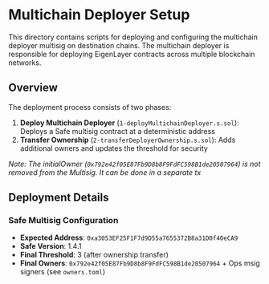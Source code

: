 # Multichain Deployer Setup

This directory contains scripts for deploying and configuring the multichain deployer multisig on destination chains. The multichain deployer is responsible for deploying EigenLayer contracts across multiple blockchain networks.

## Overview

The deployment process consists of two phases:

1. **Deploy Multichain Deployer** (`1-deployMultichainDeployer.s.sol`): Deploys a Safe multisig contract at a deterministic address
2. **Transfer Ownership** (`2-transferDeployerOwnership.s.sol`): Adds additional owners and updates the threshold for security

*Note: The initialOwner (`0x792e42f05E87Fb9D8b8F9FdFC598B1de20507964`) is not removed from the Multisig. It can be done in a separate tx*

## Deployment Details

### Safe Multisig Configuration
- **Expected Address**: `0xa3053EF25F1F7d9D55a7655372B8a31D0f40eCA9`
- **Safe Version**: 1.4.1
- **Final Threshold**: 3 (after ownership transfer)
- **Final Owners**: `0x792e42f05E87Fb9D8b8F9FdFC598B1de20507964` + Ops msig signers (see `owners.toml`)